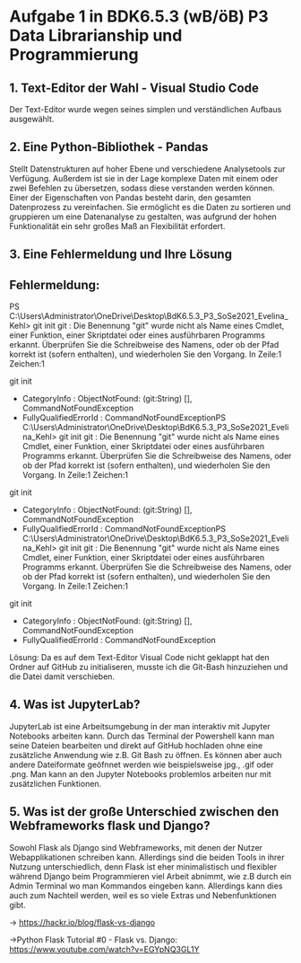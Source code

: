 # Aufgabe 1 in BDK6.5.3 (wB/öB) P3 Data Librarianship und Programmierung
## 1. Text-Editor der Wahl - Visual Studio Code
Der Text-Editor wurde wegen seines simplen und verständlichen Aufbaus ausgewählt.
## 2. Eine Python-Bibliothek - Pandas
Stellt Datenstrukturen auf hoher Ebene und verschiedene Analysetools zur Verfügung. Außerdem ist sie in der Lage komplexe Daten mit einem oder zwei Befehlen zu übersetzen, sodass diese verstanden werden können. Einer der Eigenschaften von Pandas besteht darin, den gesamten Datenprozess zu vereinfachen. Sie ermöglicht es die Daten zu sortieren und gruppieren um eine Datenanalyse zu gestalten, was aufgrund der hohen Funktionalität ein sehr großes Maß an Flexibilität erfordert.
## 3. Eine Fehlermeldung und Ihre Lösung
## Fehlermeldung:

PS C:\Users\Administrator\OneDrive\Desktop\BdK6.5.3_P3_SoSe2021_Evelina_Kehl> git init git : Die Benennung "git" wurde nicht als Name eines Cmdlet, einer Funktion, einer Skriptdatei oder eines ausführbaren Programms erkannt. Überprüfen Sie die Schreibweise des Namens, oder ob
der Pfad korrekt ist (sofern enthalten), und wiederholen Sie den Vorgang. In Zeile:1 Zeichen:1

git init
  + CategoryInfo          : ObjectNotFound: (git:String) [], CommandNotFoundException
  + FullyQualifiedErrorId : CommandNotFoundExceptionPS C:\Users\Administrator\OneDrive\Desktop\BdK6.5.3_P3_SoSe2021_Evelina_Kehl> git init
git : Die Benennung "git" wurde nicht als Name eines Cmdlet, einer Funktion, einer Skriptdatei oder eines ausführbaren Programms erkannt. Überprüfen Sie die Schreibweise des Namens, oder ob
der Pfad korrekt ist (sofern enthalten), und wiederholen Sie den Vorgang. In Zeile:1 Zeichen:1

git init
  + CategoryInfo          : ObjectNotFound: (git:String) [], CommandNotFoundException
  + FullyQualifiedErrorId : CommandNotFoundExceptionPS C:\Users\Administrator\OneDrive\Desktop\BdK6.5.3_P3_SoSe2021_Evelina_Kehl> git init
git : Die Benennung "git" wurde nicht als Name eines Cmdlet, einer Funktion, einer Skriptdatei oder eines ausführbaren Programms erkannt. Überprüfen Sie die Schreibweise des Namens, oder ob
der Pfad korrekt ist (sofern enthalten), und wiederholen Sie den Vorgang. In Zeile:1 Zeichen:1

git init
  + CategoryInfo          : ObjectNotFound: (git:String) [], CommandNotFoundException
  + FullyQualifiedErrorId : CommandNotFoundException

Lösung: Da es auf dem Text-Editor Visual Code nicht geklappt hat den Ordner auf GitHub zu initialiseren, musste ich die Git-Bash hinzuziehen und die Datei damit verschieben.
## 4. Was ist JupyterLab?
JupyterLab ist eine Arbeitsumgebung in der man interaktiv mit Jupyter Notebooks arbeiten kann. Durch das Terminal der Powershell kann man seine Dateien bearbeiten und direkt auf GitHub hochladen ohne eine zusätzliche Anwendung wie z.B. Git Bash zu öffnen. Es können aber auch andere Dateiformate geöfnnet werden wie beispielsweise jpg., .gif oder .png. Man kann an den Jupyter Notebooks problemlos arbeiten nur mit zusätzlichen Funktionen.
## 5. Was ist der große Unterschied zwischen den Webframeworks flask und Django?
Sowohl Flask als Django sind Webframeworks, mit denen der Nutzer Webapplikationen schreiben kann. Allerdings sind die beiden Tools in ihrer Nutzung unterschiedlich, denn Flask ist eher minimalistisch und flexibler während Django beim Programmieren viel Arbeit abnimmt, wie z.B durch ein Admin Terminal wo man Kommandos eingeben kann. Allerdings kann dies auch zum Nachteil werden, weil es so viele Extras und Nebenfunktionen gibt. 

-> https://hackr.io/blog/flask-vs-django

->Python Flask Tutorial #0 - Flask vs. Django: https://www.youtube.com/watch?v=EGYpNQ3GL1Y
